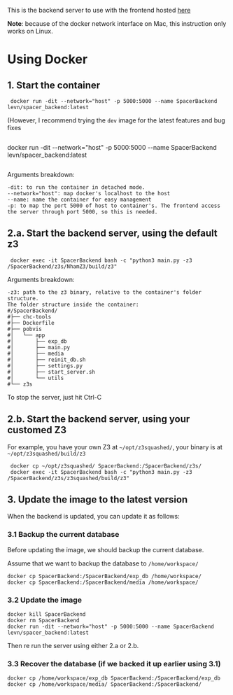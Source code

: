 This is the backend server to use with the frontend hosted [here](https://nhamlv-55.github.io/saturation-visualization/#/)

__Note__: because of the docker network interface on Mac, this instruction only works on Linux.
# Using Docker
## 1. Start the container

```
 docker run -dit --network="host" -p 5000:5000 --name SpacerBackend levn/spacer_backend:latest

```
(However, I recommend trying the `dev` image for the latest features and bug fixes
```
```
 docker run -dit --network="host" -p 5000:5000 --name SpacerBackend levn/spacer_backend:latest

```
```
Arguments breakdown:
```
-dit: to run the container in detached mode.
--network="host": map docker's localhost to the host
--name: name the container for easy management
-p: to map the port 5000 of host to container's. The frontend access the server through port 5000, so this is needed.

```
## 2.a. Start the backend server, using the default z3 
```
 docker exec -it SpacerBackend bash -c "python3 main.py -z3 /SpacerBackend/z3s/NhamZ3/build/z3"
``` 
Arguments breakdown:
```
-z3: path to the z3 binary, relative to the container's folder structure.
The folder structure inside the container:
#/SpacerBackend/
#├── chc-tools
#├── Dockerfile
#├── pobvis
#│   └── app
#│       ├── exp_db
#│       ├── main.py
#│       ├── media
#│       ├── reinit_db.sh
#│       ├── settings.py
#│       ├── start_server.sh
#│       └── utils
#└── z3s
```
To stop the server, just hit Ctrl-C
## 2.b. Start the backend server, using your customed Z3
For example, you have your own Z3 at `~/opt/z3squashed/`, your binary is at `~/opt/z3squashed/build/z3`
```
 docker cp ~/opt/z3squashed/ SpacerBackend:/SpacerBackend/z3s/
 docker exec -it SpacerBackend bash -c "python3 main.py -z3 /SpacerBackend/z3s/z3squashed/build/z3"
```

## 3. Update the image to the latest version
When the backend is updated, you can update it as follows:
### 3.1 Backup the current database
Before updating the image, we should backup the current database.

Assume that we want to backup the database to `/home/workspace/`
```
docker cp SpacerBackend:/SpacerBackend/exp_db /home/workspace/
docker cp SpacerBackend:/SpacerBackend/media /home/workspace/
```
### 3.2 Update the image
```
docker kill SpacerBackend
docker rm SpacerBackend
docker run -dit --network="host" -p 5000:5000 --name SpacerBackend levn/spacer_backend:latest
```
Then re run the server using either 2.a or 2.b. 
### 3.3 Recover the database (if we backed it up earlier using 3.1)
```
docker cp /home/workspace/exp_db SpacerBackend:/SpacerBackend/exp_db
docker cp /home/workspace/media/ SpacerBackend:/SpacerBackend/
```


